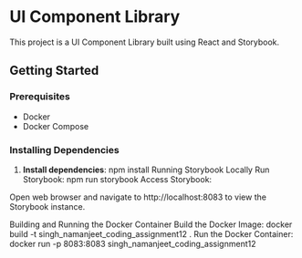 # UI Component Library

This project is a UI Component Library built using React and Storybook.

## Getting Started

### Prerequisites

- Docker
- Docker Compose

### Installing Dependencies

1. **Install dependencies**:
npm install
Running Storybook Locally
Run Storybook: npm run storybook
Access Storybook:

Open web browser and navigate to http://localhost:8083 to view the Storybook instance.

Building and Running the Docker Container
Build the Docker Image: docker build -t singh_namanjeet_coding_assignment12 .
Run the Docker Container:
docker run -p 8083:8083 singh_namanjeet_coding_assignment12